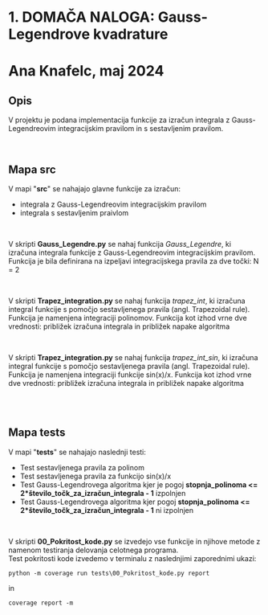 # 1. DOMAČA NALOGA: Gauss-Legendrove kvadrature

# Ana Knafelc, maj 2024

## Opis

V projektu je podana implementacija funkcije za izračun integrala z Gauss-Legendreovim integracijskim pravilom in s sestavljenim pravilom.

<br/>


## Mapa src

V mapi "**src**" se nahajajo glavne funkcije za izračun:
- integrala z Gauss-Legendreovim integracijskim pravilom
- integrala s sestavljenim praivlom 

<br/>

V skripti **Gauss_Legendre.py** se nahaj funkcija *Gauss_Legendre*, ki izračuna integrala funkcije z Gauss-Legendreovim integracijskim pravilom.
Funkcija je bila definirana na izpeljavi integracijskega pravila za dve točki: N = 2

<br/>

V skripti **Trapez_integration.py** se nahaj funkcija *trapez_int*, ki izračuna integral funkcije s pomočjo sestavljenega pravila (angl. Trapezoidal rule).
Funkcija je namenjena integraciji polinomov. Funkcija kot izhod vrne dve vrednosti: približek izračuna integrala in približek napake algoritma

<br/>

V skripti **Trapez_integration.py** se nahaj funkcija *trapez_int_sin*, ki izračuna integral funkcije s pomočjo sestavljenega pravila (angl. Trapezoidal rule).
Funkcija je namenjena integraciji funkcije sin(x)/x. Funkcija kot izhod vrne dve vrednosti: približek izračuna integrala in približek napake algoritma

<br/>
<br/>

## Mapa tests

V mapi "**tests**" se nahajajo naslednji testi:
- Test sestavljenega pravila za polinom
- Test sestavljenega pravila za funkcijo sin(x)/x
- Test Gauss-Legendrovega algoritma kjer je pogoj **stopnja_polinoma <= 2*število_točk_za_izračun_integrala - 1** izpolnjen
- Test Gauss-Legendrovega algoritma kjer pogoj **stopnja_polinoma <= 2*število_točk_za_izračun_integrala - 1** ni izpolnjen

<br/>

V skripti **00_Pokritost_kode.py** se izvedejo vse funkcije in njihove metode z namenom testiranja delovanja celotnega programa.\
Test pokritosti kode izvedemo v terminalu z naslednjimi zaporednimi ukazi:
```shell
python -m coverage run tests\00_Pokritost_kode.py report
```
in
```shell
coverage report -m
```

<br/>
